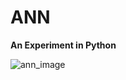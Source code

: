 ANN 
===


<strong>An Experiment in Python</strong>


<img src="http://upload.wikimedia.org/wikipedia/commons/thumb/6/60/ArtificialNeuronModel_english.png/600px-ArtificialNeuronModel_english.png" alt="ann_image" />

